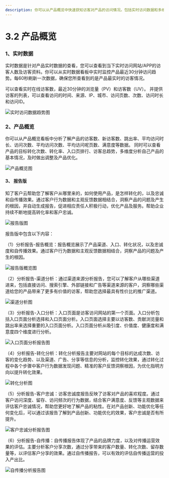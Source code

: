 ```yaml
---
description: 你可以从产品概览中快速获知访客对产品的访问情况。包括实时访问数据和多维度的访问分析概览。
---
```


# 3.2 产品概览

### 1、实时数据 

实时数据是针对产品实时数据的查看，您可以查看到当下实时访问网站/APP的访客人数及访客资料。你可以从实时数据看板中实时监控产品最近30分钟访问趋势。每60秒刷新一次数据，确保您所查看到的是产品最实时的访客情况。 

可以查看实时在线访客数，最近30分钟的浏览量（PV）和访客数（UV）。 并提供访客的列表，可以查看访问的时间、来源、IP、城市、访问页数、次数、访问时长和访问ID。

![&#x5B9E;&#x65F6;&#x8BBF;&#x95EE;&#x6570;&#x636E;&#x8D8B;&#x52BF;&#x56FE;](../.gitbook/assets/image%20%2859%29.png)

### 2、产品概览

 你可以从产品概览看板中分析了解产品的访客数、新访客数、跳出率、平均访问时长、访问次数、平均访问次数、平均访问呢页数、满意度等数据。 同时可以查看产品的目标转化次数、转化率、入口页排行、访客总趋势，多维度分析自己产品的基本情况，及时做出调整及产品优化。

![&#x4EA7;&#x54C1;&#x6982;&#x89C8;&#x56FE;](../.gitbook/assets/image%20%2854%29.png)

#### 3、 报告版

 知了客户云帮助您了解客户从哪里来的，如何使用产品，是怎样转化的，以及忠诚和自传播效果。通过客户行为数据和主观反馈数据相结合，洞察产品的问题及产生的根因，并自动生成报告，促进相应责任人积极行动，优化产品及服务。帮助企业持续不断地提高转化率和客户忠诚。

![&#x62A5;&#x544A;&#x7248;&#x56FE;](../.gitbook/assets/image%20%2828%29.png)

报告版中包含以下内容：

 （1）分析报告-报告概览：报告概览展示了产品渠道、入口、转化状况，以及忠诚度和自传播效果。通过客户行为数据和主观反馈数据相结合，洞察产品的问题及产生的根因。

![&#x62A5;&#x544A;&#x7248;&#x6982;&#x89C8;&#x56FE;](../.gitbook/assets/image%20%2860%29.png)

（2）分析报告-渠道分析：通过渠道来源分析报告，您可以了解客户从哪些渠道进来，包括直接访问、搜索引擎、外部链接和广告等渠道来源的客户，洞察哪些渠道给您的产品带来了更多有价值的访客，帮助您选择最具有性价比的推广渠道。

![&#x6E20;&#x9053;&#x5206;&#x6790;&#x56FE;](../.gitbook/assets/image%20%2833%29.png)

（3）分析报告-入口分析：入口页面是访客访问网站的第一个页面。入口分析包括入口页面分析选择和入口页面分析。入口页面选择主要以访客数、贡献浏览量和跳出率来选择重要的入口页面分析。入口页面分析从吸引度、价值度、健康度和满意度四个维度进行分析。

![&#x5165;&#x53E3;&#x9875;&#x9762;&#x5206;&#x6790;&#x62A5;&#x544A;&#x56FE;](../.gitbook/assets/image%20%2834%29.png)

（4）分析报告-转化分析：转化分析报告主要对网站的每个目标的达成次数、访客的变化趋势、以及渠道、广告、分享等信息的分析，监控转化效果，通过转化过程中各个步骤中客户行为数据发现问题、精准的客户反馈洞察根因，为优化指明方向以提升转化效果。

![&#x8F6C;&#x5316;&#x5206;&#x6790;&#x56FE;](../.gitbook/assets/image%20%2846%29.png)

（5）分析报告-客户忠诚：访客忠诚度报告反映了访客对产品的喜欢程度。通过客户访问深度、留存、访问频次的行为数据，结合客户满意度、反馈等主观数据来评估客户忠诚情况，帮助您更好地了解产品的粘性。在对产品创新、功能优化等任何变化后，可以通过该报告了解到产品创新、功能优化的效果，客户忠诚是否有所提升。

![&#x5BA2;&#x6237;&#x5FE0;&#x8BDA;&#x5206;&#x6790;&#x62A5;&#x544A;&#x56FE;](../.gitbook/assets/image%20%2824%29.png)

（6）分析报告-自传播：自传播报告体现了产品的品牌力度，以及对传播运营效果的评估。主要分析客户分享次数，通过分享带来的客户数量、转化次数、留存数量等，以评估客户分享的效果。通过自传播报告，可以有效的评估自传播运营的投入产出比。

![&#x81EA;&#x4F20;&#x64AD;&#x5206;&#x6790;&#x62A5;&#x544A;&#x56FE;](../.gitbook/assets/image%20%2832%29.png)

#### 





